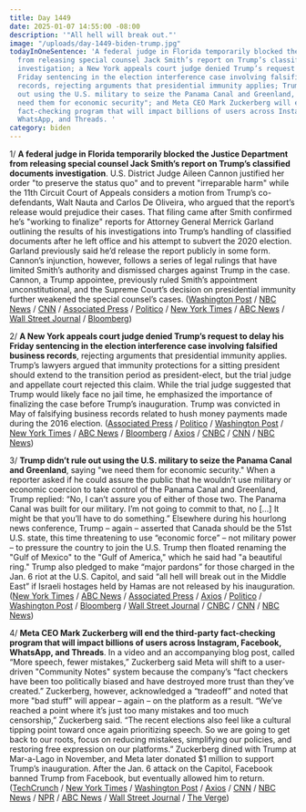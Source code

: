 ```yaml
---
title: Day 1449
date: 2025-01-07 14:55:00 -08:00
description: '"All hell will break out."'
image: "/uploads/day-1449-biden-trump.jpg"
todayInOneSentence: 'A federal judge in Florida temporarily blocked the Justice Department
  from releasing special counsel Jack Smith’s report on Trump’s classified documents
  investigation; a New York appeals court judge denied Trump’s request to delay his
  Friday sentencing in the election interference case involving falsified business
  records, rejecting arguments that presidential immunity applies; Trump didn’t rule
  out using the U.S. military to seize the Panama Canal and Greenland, saying "we
  need them for economic security"; and Meta CEO Mark Zuckerberg will end the third-party
  fact-checking program that will impact billions of users across Instagram, Facebook,
  WhatsApp, and Threads. '
category: biden
---
```


1/ **A federal judge in Florida temporarily blocked the Justice Department from releasing special counsel Jack Smith’s report on Trump’s classified documents investigation**. U.S. District Judge Aileen Cannon justified her order "to preserve the status quo" and to prevent "irreparable harm" while the 11th Circuit Court of Appeals considers a motion from Trump’s co-defendants, Walt Nauta and Carlos De Oliveira, who argued that the report’s release would prejudice their cases. That filing came after Smith confirmed he’s "working to finalize" reports for Attorney General Merrick Garland outlining the results of his investigations into Trump’s handling of classified documents after he left office and his attempt to subvert the 2020 election. Garland previously said he’d release the report publicly in some form. Cannon’s injunction, however, follows a series of legal rulings that have limited Smith’s authority and dismissed charges against Trump in the case. Cannon, a Trump appointee, previously ruled Smith’s appointment unconstitutional, and the Supreme Court’s decision on presidential immunity further weakened the special counsel’s cases. ([Washington Post](https://www.washingtonpost.com/national-security/2025/01/07/jack-smith-trump-special-counsel-report-garland/) / [NBC News](https://www.nbcnews.com/politics/donald-trump/judge-blocks-release-special-counsel-report-trumps-criminal-cases-rcna186604) / [CNN](https://www.cnn.com/2025/01/06/politics/trump-smith-special-counsel-final-report/index.html) / [Associated Press](https://apnews.com/article/trump-jack-smith-maralago-jan-6-justice-department-e73a42b03cc6dc807de32c42dc824f3d) / [Politico](https://www.politico.com/news/2025/01/07/aileen-cannon-blocks-jack-smith-report-release-00196863) / [New York Times](https://www.nytimes.com/2025/01/07/us/politics/trump-documents-case-jack-smith-report.html) / [ABC News](https://abcnews.go.com/US/special-counsel-responds-after-trump-defendants-judge-block/story?id=117413916) / [Wall Street Journal](https://www.wsj.com/us-news/law/trump-lawyers-seek-to-block-release-of-special-counsel-report-5c855e8b) / [Bloomberg](https://www.bloomberg.com/news/articles/2025-01-07/florida-judge-blocks-release-of-special-counsel-s-trump-report))

2/ **A New York appeals court judge denied Trump’s request to delay his Friday sentencing in the election interference case involving falsified business records**, rejecting arguments that presidential immunity applies. Trump’s lawyers argued that immunity protections for a sitting president should extend to the transition period as president-elect, but the trial judge and appellate court rejected this claim. While the trial judge suggested that Trump would likely face no jail time, he emphasized the importance of finalizing the case before Trump’s inauguration. Trump was convicted in May of falsifying business records related to hush money payments made during the 2016 election. ([Associated Press](https://apnews.com/article/trump-hush-money-sentencing-554341d84b66d84bc04313e78fa04793) / [Politico](https://www.politico.com/news/2025/01/07/trump-hush-money-sentencing-appeal-denied-00196892) / [Washington Post](https://www.washingtonpost.com/national-security/2025/01/06/trump-hush-money-case-sentencing-merchan/) / [New York Times](https://www.nytimes.com/2025/01/07/nyregion/trump-criminal-sentencing-appeal.html) / [ABC News](https://abcnews.go.com/US/trump-files-500-page-lawsuit-judge-manhattan-da/story?id=117418143) / [Bloomberg](https://www.bloomberg.com/news/articles/2025-01-07/trump-loses-ny-appeal-to-stop-jan-10-hush-money-sentencing) / [Axios](https://www.axios.com/2025/01/07/trump-dismiss-hush-money-conviction-sentencing) / [CNBC](https://www.cnbc.com/2025/01/07/trump-loses-appeals-court-bid-to-halt-friday-sentencing-in-hush-money-case.html) / [CNN](https://www.cnn.com/2025/01/07/politics/hush-money-sentencing-trump-appeal/index.html) / [NBC News](https://www.nbcnews.com/politics/donald-trump/trumps-lawyers-ask-new-york-appeals-court-halt-friday-hush-money-sente-rcna186586))

3/ **Trump didn’t rule out using the U.S. military to seize the Panama Canal and Greenland**, saying "we need them for economic security." When a reporter asked if he could assure the public that he wouldn’t use military or economic coercion to take control of the Panama Canal and Greenland, Trump replied: “No, I can’t assure you of either of those two. The Panama Canal was built for our military. I’m not going to commit to that, no [...] It might be that you’ll have to do something.” Elsewhere during his hourlong news conference, Trump – again – asserted that Canada should be the 51st U.S. state, this time threatening to use “economic force” – not military power – to pressure the country to join the U.S. Trump then floated renaming the "Gulf of Mexico" to the "Gulf of America," which he said had "a beautiful ring." Trump also pledged to make “major pardons” for those charged in the Jan. 6 riot at the U.S. Capitol, and said “all hell will break out in the Middle East” if Israeli hostages held by Hamas are not released by his inauguration. ([New York Times](https://www.nytimes.com/live/2025/01/07/us/trump-news) / [ABC News](https://abcnews.go.com/Politics/trump-make-remarks-mar-lago-2-weeks-taking/story?id=117416274) / [Associated Press](https://apnews.com/article/trump-biden-offshore-drilling-gulf-of-america-fa66f8d072eb39c00a8128a8941ede75) / [Axios](https://www.axios.com/2025/01/07/trump-press-conference-gulf-of-mexico-panama) / [Politico](https://www.politico.eu/article/donald-trump-military-force-greenland-panama-canal/) / [Washington Post](https://www.washingtonpost.com/politics/2025/01/07/trump-administration-transition/) / [Bloomberg](https://www.bloomberg.com/news/articles/2025-01-07/trump-s-panama-greenland-threats-signal-unchained-second-term) / [Wall Street Journal](https://www.wsj.com/politics/policy/trump-wont-rule-out-using-economic-military-coercion-to-gain-control-of-greenland-panama-canal-ff6baf14) / [CNBC](https://www.cnbc.com/2025/01/07/trump-panama-canal-greenland-military-canada.html) / [CNN](https://www.cnn.com/2025/01/07/politics/trump-news-conference-key-lines/index.html) / [NBC News](https://www.nbcnews.com/politics/donald-trump/trump-suggests-use-military-force-acquire-panama-canal-greenland-econo-rcna186610))

4/ **Meta CEO Mark Zuckerberg will end the third-party fact-checking program that will impact billions of users across Instagram, Facebook, WhatsApp, and Threads**. In a video and an accompanying blog post, called “More speech, fewer mistakes,” Zuckerberg said Meta will shift to a user-driven "Community Notes" system because the company’s “fact checkers have been too politically biased and have destroyed more trust than they’ve created.” Zuckerberg, however, acknowledged a “tradeoff” and noted that more "bad stuff" will appear – again – on the platform as a result. “We’ve reached a point where it’s just too many mistakes and too much censorship,” Zuckerberg said. “The recent elections also feel like a cultural tipping point toward once again prioritizing speech. So we are going to get back to our roots, focus on reducing mistakes, simplifying our policies, and restoring free expression on our platforms.” Zuckerberg dined with Trump at Mar-a-Lago in November, and Meta later donated $1 million to support Trump’s inauguration. After the Jan. 6 attack on the Capitol, Facebook banned Trump from Facebook, but eventually allowed him to return. ([TechCrunch](https://techcrunch.com/2025/01/07/meta-drops-fact-checking-and-loosens-its-content-moderation-rules/) / [New York Times](https://www.nytimes.com/live/2025/01/07/business/meta-fact-checking) / [Washington Post](https://www.washingtonpost.com/technology/2025/01/07/meta-factchecking-zuckerberg/) / [Axios](https://www.axios.com/2025/01/07/meta-ends-fact-checking-zuckerberg-trump) / [CNN](https://www.cnn.com/2025/01/07/tech/meta-censorship-moderation/) / [NBC News](https://www.nbcnews.com/tech/social-media/meta-ends-fact-checking-program-community-notes-x-rcna186468) / [NPR](https://www.npr.org/2025/01/07/nx-s1-5251151/meta-fact-checking-mark-zuckerberg-trump) / [ABC News](https://abcnews.go.com/Business/facebook-rely-community-notes-replacing-fact-checkers-zuckerberg/story?id=117412714) / [Wall Street Journal](https://www.wsj.com/tech/meta-ends-fact-checking-on-facebook-instagram-in-free-speech-pitch-8e46ad52) / [The Verge](https://www.theverge.com/2025/1/7/24338125/meta-mark-zuckerberg-fact-checking-censorship-brendan-carr-trump))

